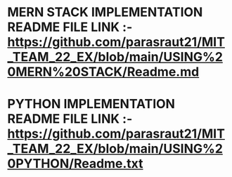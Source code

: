 # MERN STACK IMPLEMENTATION README FILE LINK :- https://github.com/parasraut21/MIT_TEAM_22_EX/blob/main/USING%20MERN%20STACK/Readme.md

# PYTHON IMPLEMENTATION README FILE LINK :- https://github.com/parasraut21/MIT_TEAM_22_EX/blob/main/USING%20PYTHON/Readme.txt
